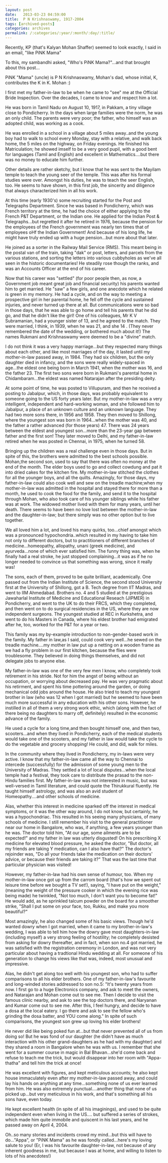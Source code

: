 ```yaml
---
layout: post
date:	2013-03-23 04:59:00
title:  P N Krishnaswamy, 1917-2004
tags: [archived-posts]
categories: archives
permalink: /:categories/:year/:month/:day/:title/
---
```

Recently, KP (that's Kalyan Mohan Shaffer) seemed to look exactly, I said in an email, "like PiNK Mama"

To this, my sambandhi asked, "Who's PiNK Mama?"...and that brought about this post...

PiNK "Mama" (uncle) is P N Krishnaswamy, Mohan's dad, whose initial, K, contributes the K in K. Mohan :)

I first met my father-in-law to be when he came to "see" me at the Official Bride Inspection. Over the decades,  I came to know and respect him a lot.

<lj-cut text="more about PiNK Mama">

He was born in Tamil Nadu on August 10, 1917,  in Pakkam, a tiny village close to Pondicherry. In the days when large families were the norm, he was an only child. The parents were very poor; the father, who himself was an adopted child, was working as a cook. 

He was enrolled in a school in a village about 5 miles away..and the young boy had to walk to school every Monday, stay with a relative, and walk back home, the 5 miles on the highway, on Friday evenings. He finished his Matriculation; he  showed imself to be a very good pupil, with a good bent for languages (Tamil and English) and excellent in Mathematics....but there was no money to educate him further.

Other details are rather sketchy, but I know that he was sent to the Mayilam temple to teach the young seer of the temple. This was after his formal studies were over.  Amongst his duties, he was to teach the seer English, too. He seems to have shown, in this first job, the sincerity and diligence that always characterized him in all his work.

At this time (early 1930's) some recruiting started for the Post and Telegraphs Department. Since he was based in Pondicherry, which was French territory at the time,  he had the choice of either applying to the French P&T Department, or the Indian one. He applied for the Indian Post & Telegraphs...but regretted it after he retired in 1976, because the pension for the  employees of the French government  was nearly ten times that of employees oHf the Indian Government! And because of his long life, he might have truly ended up with a huge pension...but more about that later.

He joined as a sorter in the Railway Mail Service (RMS). This meant being in the postal van of the train, taking "dak" or post, letters, and parcels from the various stations, and sorting the letters into various cubbyholes as we've all seen in the historic documentaries! He steadily rose though the ranks, and was an Accounts Officer at the end of his career. 

Now that his career was "settled" (for poor people then, as now, a Government job meant great job and financial security) his parents wanted him to get married. He "saw" a few girls, and one anecdote which he related is green in my memory. He had a cycle, and on the way to meeting a prospective girl in her parental home, he fell off the cycle and sustained injuries, and never turned up there at all. But communications were so bad in those days, that he was able to go home and tell his parents that he did go, and that he didn't like the girl! One of his colleagues, Mr K V Subramanian, had a younger sister of 13, and he agreed to the match. They were married, I think, in 1939, when he was 21, and she 14 . (They never remembered the date of the wedding, or bothered much about it!) The names Rukmani and Krishnaswamy were deemed to be a "divine" match.

I do not think it was a very happy marriage...but they respected many things about each other, and  like most marriages of the day, it lasted until my mother-in-law passed away, in 1984. They had six children, but the only daughter died in infancy, and the sons were really widely-spaced in age...the eldest one being born in March 1941, when the mother was 16, and the father 23. The  first two sons were born in Rukmani's parental home in Chidambaram...the eldest was named Natarajan after the presiding deity.

At some point of time, he was posted to Villupuram, and then he received a posting to Jabalpur, which, in those days, was probably equivalent to someone going to the US forty years later. But my mother-in-law was a very intelligent, independent and hard-working woman, and she followed him to Jabalpur, a place of an unknown culture and an unknown language. They had two more sons there, in 1956 and 1958. They then moved to Shillong, where the youngest son was born in 1964...when the mother was 40, and the father a rather advanced (for those years) 47. There was 24 years between the eldest and youngest son...more than the 23-year gap between father and the first son! They later moved to Delhi, and my father-in-law retired when he was posted in Chennai, in 1975, when he turned 58.

Bringing up the children was a real challenge even in those days. But in spite of this, the brothers were admitted to the best schools possible. Mohan,the second son, used to say that there was often no money at the end of the month. The elder boys used to go and collect cowdung and pat it into dried cakes for the kitchen fire. My mother-in-law stitched the clothes for all the younger boys, and all the quilts. Amazingly, for those days, my father-in-law could also cook well and sew on the treadle machine;when my mother-in-law was admitted in the hospital and stayed there for more than a month, he used to cook the food for the family, and send it to the hospital through Mohan, who also took care of his younger siblings while his father was at work. The widowed mother lived with them for many years, until her death. There seems to have been no love lost between the mother-in-law and the daughter-in-law; but there simply was no other option but to live together.

We all loved him a lot, and loved his many quirks, too...chief amongst which was a pronounced hypochondria..which resulted in my having to take him not only to different doctors, but to practitioners of different branches of medicine...homeopathy, allopathy, unani (greek medicine), and ayurveda...none of which ever satisfied him. The funny thing was, when he finally had a real stroke, he just stopped complaining...it was as if he no longer needed to convince us that something was wrong, since it really was!

The sons, each of them, proved to be quite brilliant, academically. One passed out from the Indian Institute of Science, the second stood University first at the University of Shillong, got a B. Tech degree from IIT Madras, and went to IIM Ahmedabad. Brothers no. 4 and 5 studied at the prestigious Jawaharlal Institute of Medicine and Educational Reseach (JIPMER) in Pondicherry, and went to the UK to do their FRCS, which they completed, and then went on to do surgical residencies in the US, where they are now independent surgeons. The youngest studied at REC in Kurkshetra, and went to do his Masters in Canada, where his eldest brother had emigrated after he, too, worked for the P&T for a year or two.

This family was my by-example introduction to non-gender-based work in the family. My father in law,as I said,  could cook very well...he sewed on the treadle machine....my mother in law put up a netting on a wooden frame as we had a fly problem in our first kitchen, because the flies were troublesome. They believed in doing things themselves, and did not delegate jobs to anyone else.

My father-in-law was one of the very few men I know, who completely took retirement in his stride. Not for him the angst of being without an occupation, or worrying about decreased pay. He was very pragmatic about his retirment, and spent his time pottering around the garden, or doing mechanical odd jobs around the house. He also tried to teach my youngest brother in law (who was 12 when I got married) but he seemed to have been much more successful in any education with his other sons. However, he instilled in all of them a very strong work ethic, which (along with the fact of there being no daughters to marry off, definitely) resulted in the economic advance of the family.

He used a cycle for a long time,and then bought himself one, and then two, scooters...and when they lived in Pondicherry, each of the medical students would take one of the scooters, and my father in law would take the cycle to do the vegetable and grocery shopping! He could, and did, walk for miles.

In the community where they lived in Pondicherry, my in-laws were very active. I know that my father-in-law came all the way to Chennai to intercede (successfully) for the admission of some young men to the University of Madras. They settled a lot of local disputes...when the local temple had a festival, they took care to distribute the prasad to the non-Hindu families first. My father-in-law was not interested in music, but was well-versed in Tamil literature, and could quote the Thirukkural fluently. He taught himself astrology, and was also an avid student of Homeopathy....and other schools of medicine.

Alas, whether this interest in medicine sparked off the interest in medical symptoms, or it was the other way around, I do not know, but certainly, he was a hypochondriac. This resulted in his seeing many physicians, of many schools of medicine. I still remember his visit to the general practitioner near our home in Bangalore, who was, if anything, a few years younger than he was. The doctor told him, "At our age, some ailments are to be expected!" and my father in law was utterly disgusted! On his prescribing X medicine for elevated blood pressure, he asked the doctor, "But doctor, all my friends are taking Y medication, can I also have that?" The doctor's rejoinder was, "Do all your friends take the medication on their doctors' advice, or because their friends are taking it?" That was the last time that particular physician was visited!

However, my father-in-law had his own sense of humour, too. When my mother-in-law once got up from the carrom board (that's how we spent out leisure time before we bought a TV set!), saying, "I have put on the weight," (meaning the weight of the pressure cooker in which the evening rice was being made) he twinkled, "Not too much, I don't want you to become fat!" He would add, as he sprinkled talcum powder on the board for a smoother strike, "Shall I put some on your face, too, Rukku, and make you more beautiful?" 

Most amazingly, he also changed some of his basic views. Though he'd wanted dowry when I got married, when it came to my brother-in-law's wedding, I was able to tell him how the dowry gave most daughters-in-law (including myself) a very strong feeling of hostility; he completely desisted from asking for dowry thereafter, and in fact, when son no.4 got married, he was satisfied with the registration ceremony in  London, and was not very particular about having a tradtional Hindu wedding at all. For someone of his generation to change his views like that was, indeed, most unusual and impressive. 

Alas, he didn't get along too well with his youngest son, who had to suffer comparisons to all his elder brothers. One of my father-in-law's favourite and long-winded stories addressed to son no.5: "It's twenty years from now. I first go to a huge Electronics company, and ask to meet the owners, and Natarajan and Mohan come out to see me. Then I decide to visit the famous clinic nearby, and ask to see the top doctors there, and Naryanan and Kumar come out to see me. After this, I feel hungry, and decide to have a dosa at the local eatery. I go there and ask to see the fellow who's grinding the dosa batter, and YOU come along." In spite of such comparisons, the youngest son grew up loving his elder brothers!

He never did like being poked fun at...but that never prevented all of us from doing so! But he was fond of our daughter (he didn't have as much interaction with his other grand-daughters as he had with my daughter) and they shared a room in Bangalore when he was with us. I remember that she went for a summer course in magic in Bal Bhavan...she'd come back and refuse to teach me the trick, but would disappear into her room with "Appa-thatha" and tell him the trick at once! 

He was excellent with figures, and kept meticulous accounts; he also kept house immaculately even after my mother-in-law passed away, and could lay his hands on anything at any time...something none of us ever learned from him. He was also extremely punctual....another thing that none of us picked up...but very meticulous in his work, and that's something all his sons have, even today.

He kept excellent health (in spite of all his imaginings), and used to be quite independent even when living in the US.... but suffered a series of strokes, which made him quite immobile and quiscent in his last years, and he passed away on April 4, 2004.

</lj-cut>

Oh..so many stories and incidents crowd my mind...but this will have to do..."Appa", or "PiNK Mama" as he was fondly called...here's my loving salute to you! (Er, I was his favourite daughter-in-law, not because of any inherent goodness in me, but because I was at home, and willing to listen to lots of his anecdotes!)
